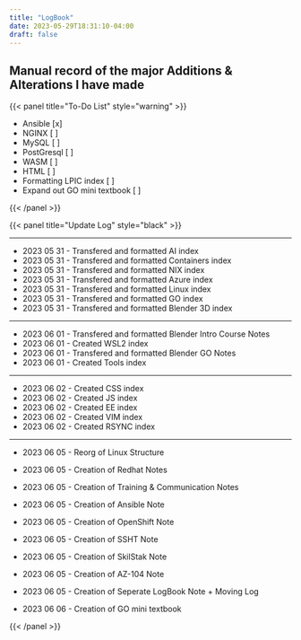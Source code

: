 ```yaml
---
title: "LogBook"
date: 2023-05-29T18:31:10-04:00
draft: false
---
```


## Manual record of the major Additions & Alterations I have made

{{< panel title="To-Do List" style="warning" >}}

* Ansible [x]
* NGINX [ ]
* MySQL [ ]
* PostGresql [ ]
* WASM [ ]
* HTML [ ]
* Formatting LPIC index [ ]
* Expand out GO mini textbook [ ]

{{< /panel >}}

{{< panel title="Update Log" style="black" >}}

---

* 2023 05 31 - Transfered and formatted AI index
* 2023 05 31 - Transfered and formatted Containers index
* 2023 05 31 - Transfered and formatted NIX index
* 2023 05 31 - Transfered and formatted Azure index
* 2023 05 31 - Transfered and formatted Linux index
* 2023 05 31 - Transfered and formatted GO index
* 2023 05 31 - Transfered and formatted Blender 3D index

---

* 2023 06 01 - Transfered and formatted Blender Intro Course Notes
* 2023 06 01 - Created WSL2 index 
* 2023 06 01 - Transfered and formatted Blender GO Notes
* 2023 06 01 - Created Tools index

---

* 2023 06 02 - Created CSS index
* 2023 06 02 - Created JS index
* 2023 06 02 - Created EE index
* 2023 06 02 - Created VIM index
* 2023 06 02 - Created RSYNC index

---

* 2023 06 05 - Reorg of Linux Structure
* 2023 06 05 - Creation of Redhat Notes
* 2023 06 05 - Creation of Training & Communication Notes
* 2023 06 05 - Creation of Ansible Note
* 2023 06 05 - Creation of OpenShift Note
* 2023 06 05 - Creation of SSHT Note
* 2023 06 05 - Creation of SkilStak Note
* 2023 06 05 - Creation of AZ-104 Note
* 2023 06 05 - Creation of Seperate LogBook Note + Moving Log

* 2023 06 06 - Creation of GO mini textbook


{{< /panel >}}